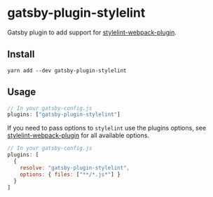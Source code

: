 # gatsby-plugin-stylelint
Gatsby plugin to add support for [stylelint-webpack-plugin](plugin).

## Install
`yarn add --dev gatsby-plugin-stylelint`

## Usage
```javascript
// In your gatsby-config.js
plugins: ["gatsby-plugin-stylelint"]
```

If you need to pass options to `stylelint` use the plugins options, see
[stylelint-webpack-plugin](options) for all available options.

```javascript
// In your gatsby-config.js
plugins: [
  {
    resolve: "gatsby-plugin-stylelint",
    options: { files: ["**/*.js*"] }
  }
]
```

[plugin]: https://github.com/webpack-contrib/stylelint-webpack-plugin
[options]: https://github.com/webpack-contrib/stylelint-webpack-plugin#options
